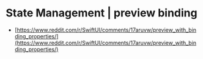 # State Management | preview binding

- [https://www.reddit.com/r/SwiftUI/comments/17aruvw/preview_with_binding_properties/](https://www.reddit.com/r/SwiftUI/comments/17aruvw/preview_with_binding_properties/)

